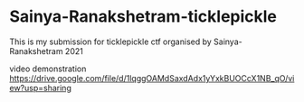 # Sainya-Ranakshetram-ticklepickle
This is my submission for ticklepickle ctf organised by Sainya-Ranakshetram 2021

video demonstration 
https://drive.google.com/file/d/1lqggOAMdSaxdAdx1yYxkBUOCcX1NB_qO/view?usp=sharing

